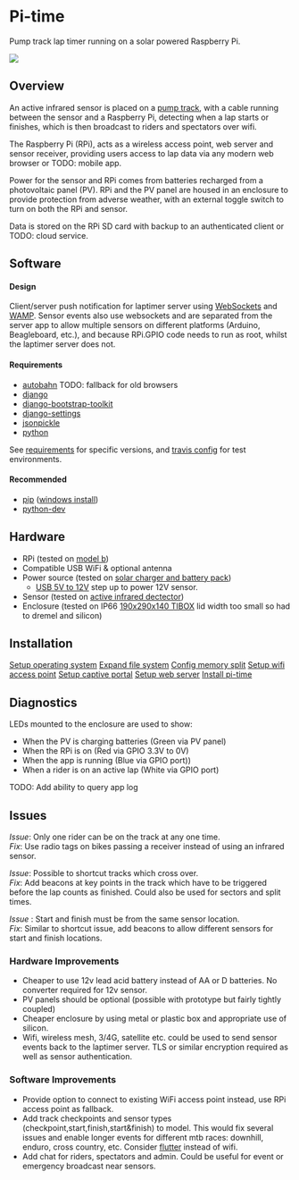 # Pi-time

Pump track lap timer running on a solar powered Raspberry Pi.

[<img src="https://api.travis-ci.org/si618/pi-time.png?branch=master">](https://travis-ci.org/si618/pi-time)

## Overview

An active infrared sensor is placed on a [pump track](http://adventuresportsjournal.com/biking/pumpin-an-introduction-to-the-world-of-pump-tracks), with a cable running between the sensor and a Raspberry Pi, detecting when a lap starts or finishes, which is then broadcast to riders and spectators over wifi.

The Raspberry Pi (RPi), acts as a wireless access point, web server and sensor receiver, providing users access to lap data via any modern web browser or TODO: mobile app.

Power for the sensor and RPi comes from batteries recharged from a photovoltaic panel (PV). RPi and the PV panel are housed in an enclosure to provide protection from adverse weather, with an external toggle switch to turn on both the RPi and sensor.

Data is stored on the RPi SD card with backup to an authenticated client or TODO: cloud service.

## Software

#### Design

Client/server push notification for laptimer server using [WebSockets](http://tools.ietf.org/html/rfc6455) and [WAMP](http://wamp.ws). Sensor events also use websockets and are separated from the server app to allow multiple sensors on different platforms (Arduino, Beagleboard, etc.), and because RPi.GPIO code needs to run as root, whilst the laptimer server does not.

#### Requirements

* [autobahn](http://autobahn.ws/python) TODO: fallback for old browsers
* [django](https://docs.djangoproject.com/en/1.5/intro/install/)
* [django-bootstrap-toolkit](https://github.com/dyve/django-bootstrap-toolkit/)
* [django-settings](https://github.com/jqb/django-settings/blob/master/README.rst#installation--setup)
* [jsonpickle](https://github.com/jsonpickle/jsonpickle)
* [python](http://python.org/download/)

See [requirements](https://github.com/si618/pi-time/blob/master/requirements.txt) for specific versions, and [travis config](https://github.com/si618/pi-time/blob/master/.travis.yml) for test environments.

#### Recommended

* [pip](http://www.pip-installer.org/en/latest/installing.html) ([windows install](http://stackoverflow.com/a/12476379/44540))
* [python-dev](http://packages.debian.org/wheezy/python-dev)

## Hardware

* RPi (tested on [model b](http://au.element14.com/Raspberry_Pi))
* Compatible USB WiFi & optional antenna
* Power source (tested on [solar charger and battery pack](http://cgi.cottonpickers.plus.com/~cottonpickers/forum/viewtopic.php?f=2&t=474&sid=ec0e5edc2965ab799801f71ed28f6c23))
  * [USB 5V to 12V](http://www.ebay.com.au/itm/271176652645?ssPageName=STRK:MEWNX:IT&_trksid=p3984.m1497.l2649) step up to power 12V sensor.
* Sensor (tested on [active infrared dectector](http://www.ebay.com.au/itm/350771078173?ssPageName=STRK:MEWNX:IT&_trksid=p3984.m1497.l2649))
* Enclosure (tested on IP66 [190x290x140 TIBOX](http://www.ebay.com.au/itm/121133523629?ssPageName=STRK:MEWNX:IT&_trksid=p3984.m1497.l2649) lid width too small so had to dremel and silicon)

## Installation

[Setup operating system](http://www.raspberrypi.org/downloads)
[Expand file system](http://elinux.org/RPi_raspi-config#expand_rootfs_-_Expand_root_partition_to_fill_SD_card)
[Config memory split](http://elinux.org/RPi_raspi-config#memory_split_-_Change_memory_split)
[Setup wifi access point](http://learn.adafruit.com/setting-up-a-raspberry-pi-as-a-wifi-access-point/overview) 
[Setup captive portal](http://sirlagz.net/2013/08/23/how-to-captive-portal-on-the-raspberry-pi/)
[Setup web server](http://www.clemesha.org/blog/Django-on-Twisted-using-latest-twisted-web-wsgi/)
[Install pi-time](https://pypi.python.org/pypi/pi-time)

## Diagnostics

LEDs mounted to the enclosure are used to show:
* When the PV is charging batteries (Green via PV panel)
* When the RPi is on (Red via GPIO 3.3V to 0V)
* When the app is running (Blue via GPIO port))
* When a rider is on an active lap (White via GPIO port)

TODO: Add ability to query app log

## Issues

_Issue_:  Only one rider can be on the track at any one time.  
_Fix_: Use radio tags on bikes passing a receiver instead of using an infrared sensor.

_Issue_:  Possible to shortcut tracks which cross over.  
_Fix_: Add beacons at key points in the track which have to be triggered before the lap counts as finished. Could also be used for sectors and split times.

_Issue_ : Start and finish must be from the same sensor location.  
_Fix_: Similar to shortcut issue, add beacons to allow different sensors for start and finish locations.

### Hardware Improvements

* Cheaper to use 12v lead acid battery instead of AA or D batteries. No converter required for 12v sensor.
* PV panels should be optional (possible with prototype but fairly tightly coupled)
* Cheaper enclosure by using metal or plastic box and appropriate use of silicon.
* Wifi, wireless mesh, 3/4G, satellite etc. could be used to send sensor events back to the laptimer server. TLS or similar encryption required as well as sensor authentication.

### Software Improvements

* Provide option to connect to existing WiFi access point instead, use RPi access point as fallback.
* Add track checkpoints and sensor types (checkpoint,start,finish,start&finish) to model. This would fix several issues and enable longer events for different mtb races: downhill, enduro, cross country, etc. Consider [flutter](http://www.flutterwireless.com/) instead of wifi.
* Add chat for riders, spectators and admin. Could be useful for event or emergency broadcast near sensors.
